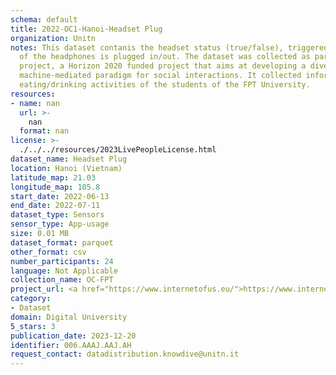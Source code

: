 ```yaml
---
schema: default
title: 2022-OC1-Hanoi-Headset Plug
organization: Unitn
notes: This dataset contanis the headset status (true/false), triggered when the jack
  of the headphones is plugged in/out. The dataset was collected as part of the WeNet
  project, a Horizon 2020 funded project that aims at developing a diversity-aware,
  machine-mediated paradigm for social interactions. It collected information on the
  eating/drinking activities of the students of the FPT University.
resources:
- name: nan
  url: >-
    nan
  format: nan
license: >-
  ./../../resources/2023LivePeopleLicense.html
dataset_name: Headset Plug
location: Hanoi (Vietnam)
latitude_map: 21.03
longitude_map: 105.8
start_date: 2022-06-13
end_date: 2022-07-11
dataset_type: Sensors
sensor_type: App-usage
size: 0.01 MB
dataset_format: parquet
other_format: csv
number_participants: 24
language: Not Applicable
collection_name: OC-FPT
project_url: <a href="https://www.internetofus.eu/">https://www.internetofus.eu/</a>
category:
- Dataset
domain: Digital University
5_stars: 3
publication_date: 2023-12-20
identifier: 006.AAAJ.AAJ.AH
request_contact: datadistribution.knowdive@unitn.it
---
```


